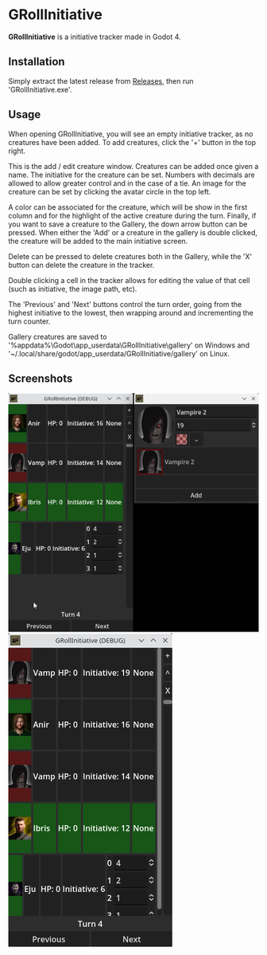 # GRollInitiative

**GRollInitiative** is a initiative tracker made in Godot 4.

## Installation
Simply extract the latest release from [Releases](https://github.com/CamarataM/GRollInitiative/releases), then run 'GRollInitiative.exe'.

## Usage
When opening GRollInitiative, you will see an empty initiative tracker, as no creatures have been added. To add creatures, click the '+' button in the top right.

This is the add / edit creature window. Creatures can be added once given a name. The initiative for the creature can be set. Numbers with decimals are allowed to allow greater control and in the case of a tie. An image for the creature can be set by clicking the avatar circle in the top left.

A color can be associated for the creature, which will be show in the first column and for the highlight of the active creature during the turn. Finally, if you want to save a creature to the Gallery, the down arrow button can be pressed. When either the 'Add' or a creature in the gallery is double clicked, the creature will be added to the main initiative screen.

Delete can be pressed to delete creatures both in the Gallery, while the 'X' button can delete the creature in the tracker.

Double clicking a cell in the tracker allows for editing the value of that cell (such as initiative, the image path, etc).

The 'Previous' and 'Next' buttons control the turn order, going from the highest initiative to the lowest, then wrapping around and incrementing the turn counter.

Gallery creatures are saved to '%appdata%\Godot\app_userdata\GRollInitiative\gallery' on Windows and '~/.local/share/godot/app_userdata/GRollInitiative/gallery' on Linux.

## Screenshots
![screenshot1.png](screenshots/screenshot1.png)
![screenshot2.png](screenshots/screenshot2.png)